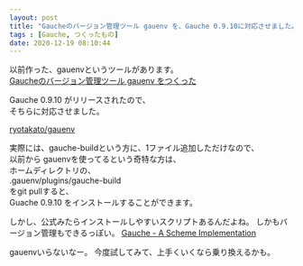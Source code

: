 ```yaml
---
layout: post
title: "Gaucheのバージョン管理ツール gauenv を、Gauche 0.9.10に対応させました。"
tags : [Gauche, つくったもの]
date: 2020-12-19 08:10:44
---
```


以前作った、gauenvというツールがあります。  
[Gaucheのバージョン管理ツール gauenv をつくった](/2014/09/15/made-gauenv)


Gauche 0.9.10 がリリースされたので、  
そちらに対応させました。  

[ryotakato/gauenv](https://github.com/ryotakato/gauenv)

実際には、gauche-buildという方に、1ファイル追加しただけなので、  
以前から gauenvを使ってるという奇特な方は、  
ホームディレクトリの、  
.gauenv/plugins/gauche-build  
をgit pullすると、  
Guache 0.9.10 をインストールすることができます。 

しかし、公式みたらインストールしやすいスクリプトあるんだよね。
しかもバージョン管理もできるっぽい。
[Gauche - A Scheme Implementation](http://practical-scheme.net/gauche/download-j.html)

gauenvいらないなー。
今度試してみて、上手くいくなら乗り換えるかも。

